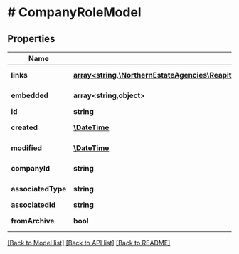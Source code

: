 # # CompanyRoleModel

## Properties

Name | Type | Description | Notes
------------ | ------------- | ------------- | -------------
**links** | [**array<string,\NorthernEstateAgencies\ReapitFoundationsClient\Model\InlineResponse200Links>**](InlineResponse200Links.md) |  | [optional] [readonly]
**embedded** | **array<string,object>** |  | [optional] [readonly]
**id** | **string** | The unique identifier of the relationship | [optional]
**created** | [**\DateTime**](\DateTime.md) | The date and time when the relationship was created | [optional]
**modified** | [**\DateTime**](\DateTime.md) | The date and time when the relationship was last modified | [optional]
**companyId** | **string** | The unique identifier of the related company | [optional]
**associatedType** | **string** | The type of related entity (applicant/landlord/offer/tenancy/vendor) | [optional]
**associatedId** | **string** | The unique identifier of the related entity | [optional]
**fromArchive** | **bool** | Flag to determine if this role on the system is now archived | [optional]

[[Back to Model list]](../../README.md#models) [[Back to API list]](../../README.md#endpoints) [[Back to README]](../../README.md)
